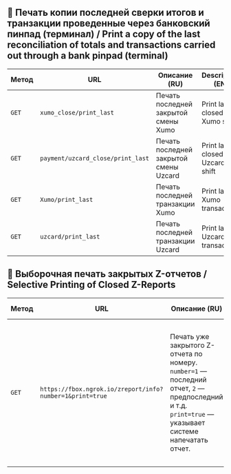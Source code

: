 ## 🏦 Печать копии последней сверки итогов и транзакции проведенные через банковский пинпад (терминал) / Print a copy of the last reconciliation of totals and transactions carried out through a bank pinpad (terminal)
| Метод | URL                               | Описание (RU)                          | Description (EN)               |
| ----- | --------------------------------- | -------------------------------------- | ------------------------------ |
| `GET` | `xumo_close/print_last`           | Печать последней закрытой смены Xumo   | Print last closed Xumo shift   |
| `GET` | `payment/uzcard_close/print_last` | Печать последней закрытой смены Uzcard | Print last closed Uzcard shift |
| `GET` | `Xumo/print_last`                 | Печать последней транзакции Xumo       | Print last Xumo transaction    |
| `GET` | `uzcard/print_last`               | Печать последней транзакции Uzcard     | Print last Uzcard transaction  |

## 🧾 Выборочная печать закрытых Z-отчетов / Selective Printing of Closed Z-Reports
| Метод | URL                                                      | Описание (RU)                                                                                                                                              | Description (EN)                                                                                                                                                                  |
| ----- | -------------------------------------------------------- | ---------------------------------------------------------------------------------------------------------------------------------------------------------- | --------------------------------------------------------------------------------------------------------------------------------------------------------------------------------- |
| `GET` | `https://fbox.ngrok.io/zreport/info?number=1&print=true` | Печать уже закрытого Z-отчета по номеру.<br>`number=1` — последний отчет, `2` — предпоследний и т.д.<br>`print=true` — указывает системе напечатать отчет. | Print a previously closed Z-report by reverse order number.<br>`number=1` — most recent report, `2` — second most recent, etc.<br>`print=true` — triggers printing of the report. |
